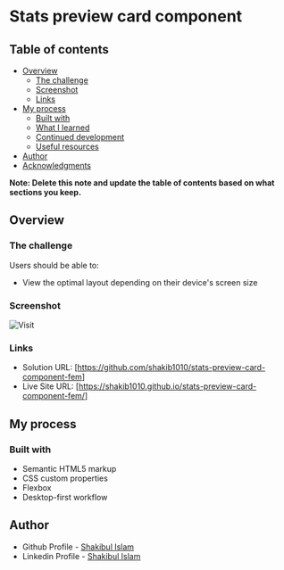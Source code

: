 # Stats preview card component

## Table of contents

- [Overview](#overview)
  - [The challenge](#the-challenge)
  - [Screenshot](#screenshot)
  - [Links](#links)
- [My process](#my-process)
  - [Built with](#built-with)
  - [What I learned](#what-i-learned)
  - [Continued development](#continued-development)
  - [Useful resources](#useful-resources)
- [Author](#author)
- [Acknowledgments](#acknowledgments)

**Note: Delete this note and update the table of contents based on what sections you keep.**

## Overview

### The challenge

Users should be able to:

- View the optimal layout depending on their device's screen size

### Screenshot

![Visit](./desktop-preview.jpg.jpg)

### Links

- Solution URL: [https://github.com/shakib1010/stats-preview-card-component-fem]
- Live Site URL: [https://shakib1010.github.io/stats-preview-card-component-fem/]

## My process

### Built with

- Semantic HTML5 markup
- CSS custom properties
- Flexbox
- Desktop-first workflow

## Author

- Github Profile - [Shakibul Islam](https://github.com/shakib1010)
- Linkedin Profile - [Shakibul Islam](https://www.linkedin.com/in/shakibul-islam-bb9935143/)
